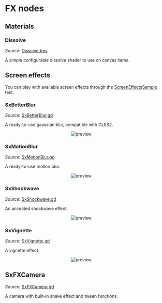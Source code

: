 # FX nodes

## Materials

### Dissolve
*Source*: [Dissolve.tres](../../nodes/fx/materials/Dissolve.tres)

A simple configurable dissolve shader to use on canvas items.

## Screen effects

You can play with available screen effects through the [ScreenEffectsSample](../../tests/nodes/fx/ScreenEffectsSample.tscn) test.

### SxBetterBlur
*Source*: [SxBetterBlur.gd](../../nodes/fx/screen-effects/SxBetterBlur/SxBetterBlur.gd)

A ready-to-use gaussian blur, compatible with GLES2.

<p align="center">
    <img src="../images/nodes/SxBetterBlur.gif" alt="preview" />
</p>

### SxMotionBlur
*Source*: [SxMotionBlur.gd](../../nodes/fx/screen-effects/SxMotionBlur/SxMotionBlur.gd)

A ready-to-use motion blur.

<p align="center">
    <img src="../images/nodes/SxMotionBlur.gif" alt="preview" />
</p>

### SxShockwave
*Source*: [SxShockwave.gd](../../nodes/fx/screen-effects/SxShockwave/SxShockwave.gd)

An animated shockwave effect.

<p align="center">
    <img src="../images/nodes/SxShockwave.gif" alt="preview" />
</p>

### SxVignette
*Source*: [SxVignette.gd](../../nodes/fx/screen-effects/SxVignette/SxVignette.gd)

A vignette effect.

<p align="center">
    <img src="../images/nodes/SxVignette.gif" alt="preview" />
</p>

## SxFXCamera
*Source*: [SxFXCamera.gd](../../nodes/fx/SxFXCamera/SxFXCamera.gd)

A camera with built-in shake effect and tween functions.